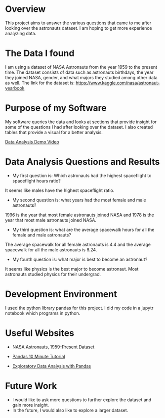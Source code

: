 # Overview

This project aims to answer the various questions that came to me after looking over the astronauts dataset. I am hoping to get more experience analyzing data.  

# The Data I found

I am using a dataset of NASA Astronauts from the year 1959 to the present time. The dataset consists of data such as astronauts birthdays, the year they joined NASA, gender, and what majors they studied among other data as well. 
The link for the dataset is: https://www.kaggle.com/nasa/astronaut-yearbook

# Purpose of my Software 

My software queries the data and looks at sections that provide insight for some of the questions I had after looking over the dataset. I also created tables that provide a visual for a better analysis. 

[Data Analysis Demo Video](https://youtu.be/BQXuJM9-NGE)

# Data Analysis Questions and Results

* My first question is: Which astronauts had the highest spaceflight to spaceflight hours ratio?

It seems like males have the highest spaceflight ratio. 

* My second question is: what years had the most female and male astronauts?

1996 is the year that most female astronauts joined NASA and 1978 is the year that most male astronauts joined NASA. 

* My third question is: what are the average spacewalk hours for all the female and male astronauts?

The average spacewalk for all female astronauts is 4.4 and the average spacewalk for all the male astronauts is 8.24. 

* My fourth question is: what major is best to become an astronaut?

It seems like physics is the best major to become astronaut. Most astronauts studied physics for their undergrad. 

# Development Environment

I used the python library pandas for this project. I did my code in a jupytr  notebook which programs in python. 

# Useful Websites

* [NASA Astronauts, 1959-Present Dataset ](https://www.kaggle.com/nasa/astronaut-yearbook?select=astronauts.csv)

* [Pandas 10 Minute Tutorial](https://pandas.pydata.org/docs/user_guide/10min.html#min)

* [Exploratory Data Analysis with Pandas](https://www.kaggle.com/kashnitsky/topic-1-exploratory-data-analysis-with-pandas)

# Future Work

* I would like to ask more questions to further explore the dataset and gain more insight.
* In the future, I would also like to explore a larger dataset. 
